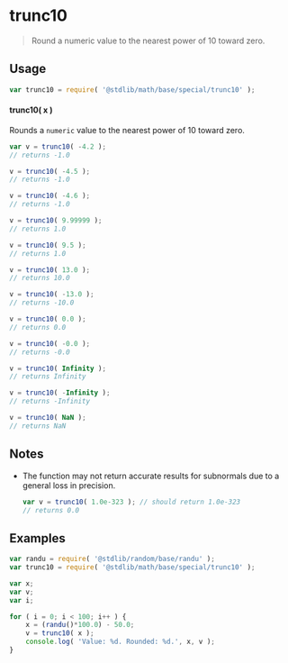 # trunc10

> Round a numeric value to the nearest power of 10 toward zero.

<section class="usage">

## Usage

```javascript
var trunc10 = require( '@stdlib/math/base/special/trunc10' );
```

#### trunc10( x )

Rounds a `numeric` value to the nearest power of 10 toward zero.

```javascript
var v = trunc10( -4.2 );
// returns -1.0

v = trunc10( -4.5 );
// returns -1.0

v = trunc10( -4.6 );
// returns -1.0

v = trunc10( 9.99999 );
// returns 1.0

v = trunc10( 9.5 );
// returns 1.0

v = trunc10( 13.0 );
// returns 10.0

v = trunc10( -13.0 );
// returns -10.0

v = trunc10( 0.0 );
// returns 0.0

v = trunc10( -0.0 );
// returns -0.0

v = trunc10( Infinity );
// returns Infinity

v = trunc10( -Infinity );
// returns -Infinity

v = trunc10( NaN );
// returns NaN
```

</section>

<!-- /.usage -->

<section class="notes">

## Notes

-   The function may not return accurate results for subnormals due to a general loss in precision.

    ```javascript
    var v = trunc10( 1.0e-323 ); // should return 1.0e-323
    // returns 0.0
    ```

</section>

<!-- /.notes -->

<section class="examples">

## Examples

<!-- eslint no-undef: "error" -->

```javascript
var randu = require( '@stdlib/random/base/randu' );
var trunc10 = require( '@stdlib/math/base/special/trunc10' );

var x;
var v;
var i;

for ( i = 0; i < 100; i++ ) {
    x = (randu()*100.0) - 50.0;
    v = trunc10( x );
    console.log( 'Value: %d. Rounded: %d.', x, v );
}
```

</section>

<!-- /.examples -->

<section class="links">

</section>

<!-- /.links -->
